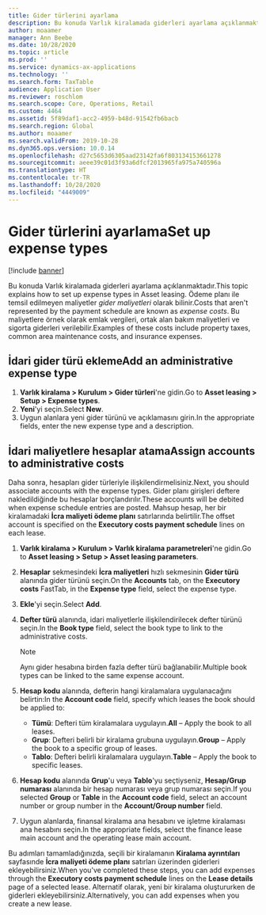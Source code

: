 ```yaml
---
title: Gider türlerini ayarlama
description: Bu konuda Varlık kiralamada giderleri ayarlama açıklanmaktadır.
author: moaamer
manager: Ann Beebe
ms.date: 10/28/2020
ms.topic: article
ms.prod: ''
ms.service: dynamics-ax-applications
ms.technology: ''
ms.search.form: TaxTable
audience: Application User
ms.reviewer: roschlom
ms.search.scope: Core, Operations, Retail
ms.custom: 4464
ms.assetid: 5f89daf1-acc2-4959-b48d-91542fb6bacb
ms.search.region: Global
ms.author: moaamer
ms.search.validFrom: 2019-10-28
ms.dyn365.ops.version: 10.0.14
ms.openlocfilehash: d27c5653d6305aad23142fa6f803134153661278
ms.sourcegitcommit: aeee39c01d3f93a6dfcf2013965fa975a740596a
ms.translationtype: HT
ms.contentlocale: tr-TR
ms.lasthandoff: 10/28/2020
ms.locfileid: "4449009"
---
```

# <a name="set-up-expense-types"></a><span data-ttu-id="8bd6b-103">Gider türlerini ayarlama</span><span class="sxs-lookup"><span data-stu-id="8bd6b-103">Set up expense types</span></span>

[!include [banner](../includes/banner.md)]

<span data-ttu-id="8bd6b-104">Bu konuda Varlık kiralamada giderleri ayarlama açıklanmaktadır.</span><span class="sxs-lookup"><span data-stu-id="8bd6b-104">This topic explains how to set up expense types in Asset leasing.</span></span> <span data-ttu-id="8bd6b-105">Ödeme planı ile temsil edilmeyen maliyetler *gider maliyetleri* olarak bilinir.</span><span class="sxs-lookup"><span data-stu-id="8bd6b-105">Costs that aren't represented by the payment schedule are known as *expense costs*.</span></span> <span data-ttu-id="8bd6b-106">Bu maliyetlere örnek olarak emlak vergileri, ortak alan bakım maliyetleri ve sigorta giderleri verilebilir.</span><span class="sxs-lookup"><span data-stu-id="8bd6b-106">Examples of these costs include property taxes, common area maintenance costs, and insurance expenses.</span></span>

## <a name="add-an-administrative-expense-type"></a><span data-ttu-id="8bd6b-107">İdari gider türü ekleme</span><span class="sxs-lookup"><span data-stu-id="8bd6b-107">Add an administrative expense type</span></span>

1. <span data-ttu-id="8bd6b-108">**Varlık kiralama \> Kurulum \> Gider türleri**'ne gidin.</span><span class="sxs-lookup"><span data-stu-id="8bd6b-108">Go to **Asset leasing \> Setup \> Expense types**.</span></span>
2. <span data-ttu-id="8bd6b-109">**Yeni**'yi seçin.</span><span class="sxs-lookup"><span data-stu-id="8bd6b-109">Select **New**.</span></span>
3. <span data-ttu-id="8bd6b-110">Uygun alanlara yeni gider türünü ve açıklamasını girin.</span><span class="sxs-lookup"><span data-stu-id="8bd6b-110">In the appropriate fields, enter the new expense type and a description.</span></span>

## <a name="assign-accounts-to-administrative-costs"></a><span data-ttu-id="8bd6b-111">İdari maliyetlere hesaplar atama</span><span class="sxs-lookup"><span data-stu-id="8bd6b-111">Assign accounts to administrative costs</span></span>

<span data-ttu-id="8bd6b-112">Daha sonra, hesapları gider türleriyle ilişkilendirmelisiniz.</span><span class="sxs-lookup"><span data-stu-id="8bd6b-112">Next, you should associate accounts with the expense types.</span></span> <span data-ttu-id="8bd6b-113">Gider planı girişleri deftere nakledildiğinde bu hesaplar borçlandırılır.</span><span class="sxs-lookup"><span data-stu-id="8bd6b-113">These accounts will be debited when expense schedule entries are posted.</span></span> <span data-ttu-id="8bd6b-114">Mahsup hesap, her bir kiralamadaki **İcra maliyeti ödeme planı** satırlarında belirtilir.</span><span class="sxs-lookup"><span data-stu-id="8bd6b-114">The offset account is specified on the **Executory costs payment schedule** lines on each lease.</span></span>

1. <span data-ttu-id="8bd6b-115">**Varlık kiralama \> Kurulum \> Varlık kiralama parametreleri**'ne gidin.</span><span class="sxs-lookup"><span data-stu-id="8bd6b-115">Go to **Asset leasing \> Setup \> Asset leasing parameters**.</span></span>
2. <span data-ttu-id="8bd6b-116">**Hesaplar** sekmesindeki **İcra maliyetleri** hızlı sekmesinin **Gider türü** alanında gider türünü seçin.</span><span class="sxs-lookup"><span data-stu-id="8bd6b-116">On the **Accounts** tab, on the **Executory costs** FastTab, in the **Expense type** field, select the expense type.</span></span>
3. <span data-ttu-id="8bd6b-117">**Ekle**'yi seçin.</span><span class="sxs-lookup"><span data-stu-id="8bd6b-117">Select **Add**.</span></span>
4. <span data-ttu-id="8bd6b-118">**Defter türü** alanında, idari maliyetlerle ilişkilendirilecek defter türünü seçin.</span><span class="sxs-lookup"><span data-stu-id="8bd6b-118">In the **Book type** field, select the book type to link to the administrative costs.</span></span>

    > [!NOTE]
    > <span data-ttu-id="8bd6b-119">Aynı gider hesabına birden fazla defter türü bağlanabilir.</span><span class="sxs-lookup"><span data-stu-id="8bd6b-119">Multiple book types can be linked to the same expense account.</span></span>

5. <span data-ttu-id="8bd6b-120">**Hesap kodu** alanında, defterin hangi kiralamalara uygulanacağını belirtin:</span><span class="sxs-lookup"><span data-stu-id="8bd6b-120">In the **Account code** field, specify which leases the book should be applied to:</span></span>

    - <span data-ttu-id="8bd6b-121">**Tümü**: Defteri tüm kiralamalara uygulayın.</span><span class="sxs-lookup"><span data-stu-id="8bd6b-121">**All** – Apply the book to all leases.</span></span>
    - <span data-ttu-id="8bd6b-122">**Grup**: Defteri belirli bir kiralama grubuna uygulayın.</span><span class="sxs-lookup"><span data-stu-id="8bd6b-122">**Group** – Apply the book to a specific group of leases.</span></span>
    - <span data-ttu-id="8bd6b-123">**Tablo**: Defteri belirli kiralamalara uygulayın.</span><span class="sxs-lookup"><span data-stu-id="8bd6b-123">**Table** – Apply the book to specific leases.</span></span>

6. <span data-ttu-id="8bd6b-124">**Hesap kodu** alanında **Grup**'u veya **Tablo**'yu seçtiyseniz, **Hesap/Grup numarası** alanında bir hesap numarası veya grup numarası seçin.</span><span class="sxs-lookup"><span data-stu-id="8bd6b-124">If you selected **Group** or **Table** in the **Account code** field, select an account number or group number in the **Account/Group number** field.</span></span>
7. <span data-ttu-id="8bd6b-125">Uygun alanlarda, finansal kiralama ana hesabını ve işletme kiralaması ana hesabını seçin.</span><span class="sxs-lookup"><span data-stu-id="8bd6b-125">In the appropriate fields, select the finance lease main account and the operating lease main account.</span></span>

<span data-ttu-id="8bd6b-126">Bu adımları tamamladığınızda, seçili bir kiralamanın **Kiralama ayrıntıları** sayfasınde **İcra maliyeti ödeme planı** satırları üzerinden giderleri ekleyebilirsiniz.</span><span class="sxs-lookup"><span data-stu-id="8bd6b-126">When you've completed these steps, you can add expenses through the **Executory costs payment schedule** lines on the **Lease details** page of a selected lease.</span></span> <span data-ttu-id="8bd6b-127">Alternatif olarak, yeni bir kiralama oluştururken de giderleri ekleyebilirsiniz.</span><span class="sxs-lookup"><span data-stu-id="8bd6b-127">Alternatively, you can add expenses when you create a new lease.</span></span>
